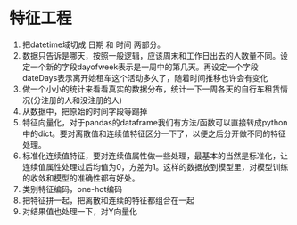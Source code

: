 # 特征工程

1. 把datetime域切成 日期 和 时间 两部分。
2. 数据只告诉是哪天，按照一般逻辑，应该周末和工作日出去的人数量不同。设定一个新的字段dayofweek表示是一周中的第几天。再设定一个字段dateDays表示离开始租车这个活动多久了，随着时间推移也许会有变化
3. 做一个小小的统计来看看真实的数据分布，统计一下一周各天的自行车租赁情况(分注册的人和没注册的人)
4. 从数据中，把原始的时间字段等踢掉
5. 特征向量化，对于pandas的dataframe我们有方法/函数可以直接转成python中的dict。要对离散值和连续值特征区分一下了，以便之后分开做不同的特征处理。
6. 标准化连续值特征，要对连续值属性做一些处理，最基本的当然是标准化，让连续值属性处理过后均值为0，方差为1。这样的数据放到模型里，对模型训练的收敛和模型的准确性都有好处。
7. 类别特征编码，one-hot编码
8. 把特征拼一起，把离散和连续的特征都组合在一起
9. 对结果值也处理一下，对Y向量化


